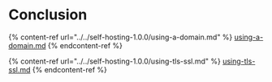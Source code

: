 # Conclusion

{% content-ref url="../../self-hosting-1.0.0/using-a-domain.md" %}
[using-a-domain.md](../../self-hosting-1.0.0/using-a-domain.md)
{% endcontent-ref %}

{% content-ref url="../../self-hosting-1.0.0/using-tls-ssl.md" %}
[using-tls-ssl.md](../../self-hosting-1.0.0/using-tls-ssl.md)
{% endcontent-ref %}
